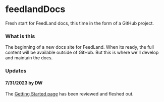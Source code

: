 # feedlandDocs

Fresh start for FeedLand docs, this time in the form of a GitHub project.

### What is this

The beginning of a new docs site for FeedLand. When its ready, the full content will be available outside of GitHub. But this is where we'll develop and maintain the docs.

### Updates

#### 7/31/2023 by DW

The <a href="https://github.com/scripting/feedlandDocs/blob/main/gettingstarted.md">Getting Started page</a> has been reviewed and fleshed out. 

